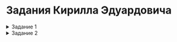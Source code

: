 # Задания Кирилла Эдуардовича

<details><summary>Задание 1</summary>

```
# Local .terraform directories
**/.terraform/*
Локальные каталоги .terraform

# .tfstate files
*.tfstate
*.tfstate.*
Игнорирует все файлы с расширением .tfstate.
Игнорирует все файлы, которые начинаются с .tfstate. и имеют любое расширение после точки.

# Crash log files
crash.log
crash.*.log
Игнорирует файлы crash.log и игнорирует файлы которые начинаются на crash. и заканчиваются на .log

# Exclude all .tfvars files, which are likely to contain sensitive data, such as
# password, private keys, and other secrets. These should not be part of version 
# control as they are data points which are potentially sensitive and subject 
# to change depending on the environment.
*.tfvars
*.tfvars.json
# Исключите все файлы .tfvars, которые могут содержать конфиденциальные данные, такие как
# пароли, закрытые ключи и другие секреты. Они не должны быть частью управления версиями 
#, поскольку они являются потенциально конфиденциальными данными и могут 
# изменяться в зависимости от среды.
игнорировать все файлы с расширением .tfvars .tfvars.json

# Ignore override files as they are usually used to override resources locally and so
# are not checked in
override.tf
override.tf.json
*_override.tf
*_override.tf.json
# Игнорируйте файлы переопределения, поскольку они обычно используются для локального переопределения ресурсов и поэтому не регистрируются
игнорировать файлы, а также их расширения override.tf override.tf.json 

# Ignore transient lock info files created by terraform apply
.terraform.tfstate.lock.info
# Игнорировать временные файлы информации о блокировке, созданные terraform apply.
игнорировать файл .terraform.tfstate.lock.info

# Include override files you do wish to add to version control using negated pattern
# !example_override.tf
# Включите файлы переопределений, которые вы хотите добавить в систему контроля версий, используя отрицающий шаблон
исключает игнорирование example_override.tf

# Include tfplan files to ignore the plan output of command: terraform plan -out=tfplan
# example: *tfplan*
# Включите файлы tfplan, чтобы игнорировать результаты выполнения команды: terraform plan -out=tfplan
файлы с расширением или именем tfplan игнорируются 

# Ignore CLI configuration files
.terraformrc
terraform.rc
# Игнорировать конфигурационные файлы CLI 
игнорировать файлы .terraformrc и terraform.rc
```

</details>

<details><summary>Задание 2</summary>

#### Cклонировал репозиторий с исходным кодом [terraform](https://github.com/hashicorp/terraform.git) 
---
Какому тегу соответствует коммит `85024d3`?
-
командой `git show 85024d3` нашел нужный тег

```
85024d3100 (tag: v0.12.23) v0.12.23
```
Сколько родителей у коммита `b8d720`? Напишите их хеши.
-

помощью команды `git show b8d720` нахожу 2 родительских коммита следовательно это мержкоммит 

```
56cd7859e0 perent 1
9ea88f22fc perent 2
```

Перечислите хеши и комментарии всех коммитов, которые были сделаны между тегами `v0.12.23 и v0.12.24`.
-
командой `git log --oneline v0.12.23 v0.12.24`
```
33ff1c03bb (tag: v0.12.24) v0.12.24
b14b74c493 [Website] vmc provider links
3f235065b9 Update CHANGELOG.md
6ae64e247b registry: Fix panic when server is unreachable
5c619ca1ba website: Remove links to the getting started guide's old location
06275647e2 Update CHANGELOG.md
d5f9411f51 command: Fix bug when using terraform login on Windows
4b6d06cc5d Update CHANGELOG.md
dd01a35078 Update CHANGELOG.md
225466bc3e Cleanup after v0.12.23 release
```

Найдите коммит, в котором была создана функция `func providerSource`, её определение в коде выглядит так: `func providerSource(...)` (вместо троеточия перечислены аргументы)
-
командой `git log -S"func providerSource"` нашел коммиты в которых были добавлены или удалены строки, содержащие `func providerSource`
```
5af1e6234ab6da412fb8637393c5a17a1b293663
8c928e83589d90a031f811fae52a81be7153e82f
```
С помощью команды `git show` нахожу добавленую строку `func providerSource(services *disco.Disco)` в первом коммите `8c928e83589d90a031f811fae52a81be7153e82f`

Найдите все коммиты, в которых была изменена функция `globalPluginDirs`.
-
командой `git log --oneline -S"globalPluginDirs"` нахожу коммиты в которых изменения функции `globalPluginDirs`
```
7c4aeac5f3
65c4ba7363
125eb51dc4
22c121df86 
7c7e5d8f0a 
35a058fb3d
c0b1761096
8364383c35 
```

Кто автор функции `synchronizedWriters`?
-
Чтобы найти автора функции нам нужен коммит с созданием функции`synchronizedWriters` 
Нахожу коммиты с изменениями этой функции `git log --oneline -S"synchronizedWriters"`
``` 
bdfea50cc8 remove unused
fd4f7eb0b9 remove prefixed io
5ac311e2a9 main: synchronize writes to VT100-faker on Windows
```
смотрю первый коммит и нахожу автора и его функцию `git show 5ac311e2a9`
`Author: Martin Atkins <mart@degeneration.co.uk>`

